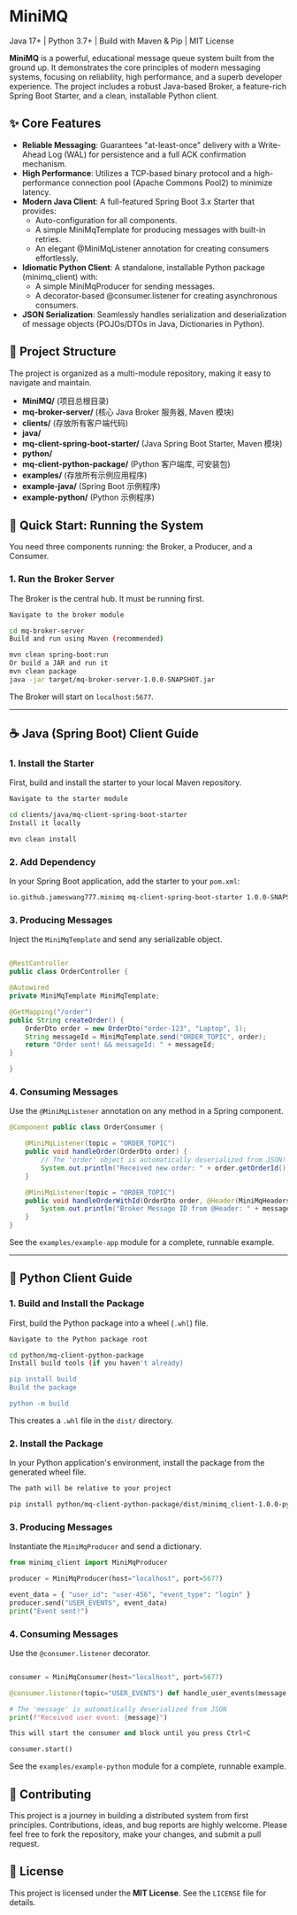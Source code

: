 # MiniMQ

Java 17+ | Python 3.7+ | Build with Maven & Pip | MIT License

**MiniMQ** is a powerful, educational message queue system built from the ground up. It demonstrates the core principles of modern messaging systems, focusing on reliability, high performance, and a superb developer experience. The project includes a robust Java-based Broker, a feature-rich Spring Boot Starter, and a clean, installable Python client.

## ✨ Core Features

- **Reliable Messaging**: Guarantees "at-least-once" delivery with a Write-Ahead Log (WAL) for persistence and a full ACK confirmation mechanism.
- **High Performance**: Utilizes a TCP-based binary protocol and a high-performance connection pool (Apache Commons Pool2) to minimize latency.
- **Modern Java Client**: A full-featured Spring Boot 3.x Starter that provides:
    - Auto-configuration for all components.
    - A simple MiniMqTemplate for producing messages with built-in retries.
    - An elegant @MiniMqListener annotation for creating consumers effortlessly.
- **Idiomatic Python Client**: A standalone, installable Python package (minimq_client) with:
    - A simple MiniMqProducer for sending messages.
    - A decorator-based @consumer.listener for creating asynchronous consumers.
- **JSON Serialization**: Seamlessly handles serialization and deserialization of message objects (POJOs/DTOs in Java, Dictionaries in Python).

## 📂 Project Structure

The project is organized as a multi-module repository, making it easy to navigate and maintain.

- **MiniMQ/** (项目总根目录)
-  **mq-broker-server/** (核心 Java Broker 服务器, Maven 模块)
-  **clients/** (存放所有客户端代码)
-  **java/**
-  **mq-client-spring-boot-starter/** (Java Spring Boot Starter, Maven 模块)
-  **python/**
-  **mq-client-python-package/** (Python 客户端库, 可安装包)
-  **examples/** (存放所有示例应用程序)
-  **example-java/** (Spring Boot 示例程序)
-  **example-python/** (Python 示例程序)

## 🚀 Quick Start: Running the System

You need three components running: the Broker, a Producer, and a Consumer.

### 1. Run the Broker Server

The Broker is the central hub. It must be running first.

```bash
Navigate to the broker module

cd mq-broker-server
Build and run using Maven (recommended)

mvn clean spring-boot:run
Or build a JAR and run it
mvn clean package
java -jar target/mq-broker-server-1.0.0-SNAPSHOT.jar

``` 
The Broker will start on `localhost:5677`.

---
## ☕ Java (Spring Boot) Client Guide

### 1. Install the Starter

First, build and install the starter to your local Maven repository.

```bash
Navigate to the starter module

cd clients/java/mq-client-spring-boot-starter
Install it locally

mvn clean install 
```

### 2. Add Dependency

In your Spring Boot application, add the starter to your `pom.xml`:

```xml 
io.github.jameswang777.minimq mq-client-spring-boot-starter 1.0.0-SNAPSHOT 
```

### 3. Producing Messages

Inject the `MiniMqTemplate` and send any serializable object.

```java 

@RestController 
public class OrderController { 

@Autowired 
private MiniMqTemplate MiniMqTemplate;

@GetMapping("/order")
public String createOrder() {
    OrderDto order = new OrderDto("order-123", "Laptop", 1);
    String messageId = MiniMqTemplate.send("ORDER_TOPIC", order);
    return "Order sent! && messageId: " + messageId;
}

}
```
### 4. Consuming Messages

Use the `@MiniMqListener` annotation on any method in a Spring component.

```java 
@Component public class OrderConsumer {

    @MiniMqListener(topic = "ORDER_TOPIC")
    public void handleOrder(OrderDto order) {
        // The 'order' object is automatically deserialized from JSON!
        System.out.println("Received new order: " + order.getOrderId());
    }

    @MiniMqListener(topic = "ORDER_TOPIC")
    public void handleOrderWithId(OrderDto order, @Header(MiniMqHeaders.MESSAGE_ID) String messageId) {
        System.out.println("Broker Message ID from @Header: " + messageId);
    }
} 

``` 
See the `examples/example-app` module for a complete, runnable example.

---
## 🐍 Python Client Guide

### 1. Build and Install the Package

First, build the Python package into a wheel (`.whl`) file.

```bash
Navigate to the Python package root

cd python/mq-client-python-package
Install build tools (if you haven't already)

pip install build
Build the package

python -m build 
``` 
This creates a `.whl` file in the `dist/` directory.

### 2. Install the Package

In your Python application's environment, install the package from the generated wheel file.

```bash
The path will be relative to your project

pip install python/mq-client-python-package/dist/minimq_client-1.0.0-py3-none-any.whl 
```


### 3. Producing Messages

Instantiate the `MiniMqProducer` and send a dictionary.

```python 
from minimq_client import MiniMqProducer

producer = MiniMqProducer(host="localhost", port=5677)

event_data = { "user_id": "user-456", "event_type": "login" } 
producer.send("USER_EVENTS", event_data) 
print("Event sent!") 
```

### 4. Consuming Messages

Use the `@consumer.listener` decorator.

```python from minimq_client import MiniMqConsumer

consumer = MiniMqConsumer(host="localhost", port=5677)

@consumer.listener(topic="USER_EVENTS") def handle_user_events(message: dict):

# The 'message' is automatically deserialized from JSON
print(f"Received user event: {message}")

This will start the consumer and block until you press Ctrl+C

consumer.start() 
``` 
See the `examples/example-python` module for a complete, runnable example.

## 🤝 Contributing

This project is a journey in building a distributed system from first principles. Contributions, ideas, and bug reports are highly welcome. Please feel free to fork the repository, make your changes, and submit a pull request.

## 📜 License

This project is licensed under the **MIT License**. See the `LICENSE` file for details.